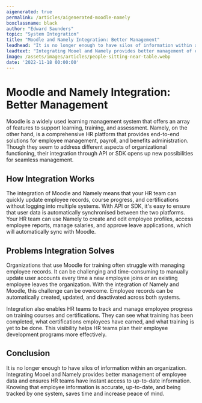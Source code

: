 ```yaml
---
aigenerated: true
permalink: /articles/aigenerated-moodle-namely
boxclassname: black
author: "Edward Saunders"
topic: "System Integration"
title: "Moodle and Namely Integration: Better Management"
leadhead: "It is no longer enough to have silos of information within an organization"
leadtext: "Integrating Mooel and Namely provides better management of employee data and ensures HR teams have instant access to up-to-date information. Knowing that employee information is accurate, up-to-date, and being tracked by one system, saves time and increase peace of mind."
image: /assets/images/articles/people-sitting-near-table.webp
date: '2022-11-18 00:00:00'
---
```

<div class="arttext">    <h1>Moodle and Namely Integration: Better Management</h1>
    <p>
      Moodle is a widely used learning management system that offers an array of features to support learning, training, and assessment. Namely, on the other hand, is a comprehensive HR platform that provides end-to-end solutions for employee management, payroll, and benefits administration. Though they seem to address different aspects of organizational functioning, their integration through API or SDK opens up new possibilities for seamless management.
    </p>
    <h2>How Integration Works</h2>
    <p>
      The integration of Moodle and Namely means that your HR team can quickly update employee records, course progress, and certifications without logging into multiple systems. With API or SDK, it's easy to ensure that user data is automatically synchronised between the two platforms. Your HR team can use Namely to create and edit employee profiles, access employee reports, manage salaries, and approve leave applications, which will automatically sync with Moodle.
    </p>
    <h2>Problems Integration Solves</h2>
    <p>
      Organizations that use Moodle for training often struggle with managing employee records. It can be challenging and time-consuming to manually update user accounts every time a new employee joins or an existing employee leaves the organization. With the integration of Namely and Moodle, this challenge can be overcome. Employee records can be automatically created, updated, and deactivated across both systems.
    </p>
    <p>
      Integration also enables HR teams to track and manage employee progress on training courses and certifications. They can see what training has been completed, what certifications employees have earned, and what training is yet to be done. This visibility helps HR teams plan their employee development programs more effectively.
    </p>
    <h2>Conclusion</h2>
    <p>
      It is no longer enough to have silos of information within an organization. Integrating Mooel and Namely provides better management of employee data and ensures HR teams have instant access to up-to-date information. Knowing that employee information is accurate, up-to-date, and being tracked by one system, saves time and increase peace of mind. 
    </p>
</div>